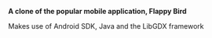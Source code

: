 **A clone of the popular mobile application, Flappy Bird**


Makes use of Android SDK, Java and the LibGDX framework 
